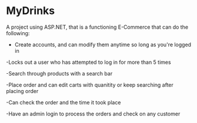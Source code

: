 # MyDrinks

A project using ASP.NET, that is a functioning E-Commerce that can do the following:

- Create accounts, and can modify them anytime so long as you're logged in

-Locks out a user who has attempted to log in for more than 5 times

-Search through products with a search bar

-Place order and can edit carts with quanitity or keep searching after placing order

-Can check the order and the time it took place

-Have an admin login to process the orders and check on any customer
